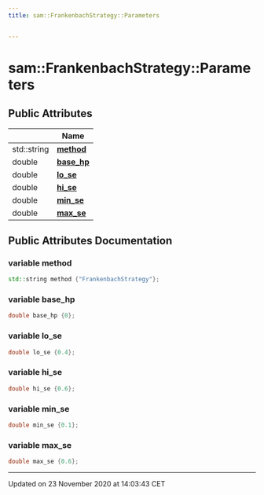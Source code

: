 ```yaml
---
title: sam::FrankenbachStrategy::Parameters


---
```


# sam::FrankenbachStrategy::Parameters





















## Public Attributes

|                | Name           |
| -------------- | -------------- |
| std::string | **[method](/doxygen/Classes/structsam_1_1_frankenbach_strategy_1_1_parameters/#variable-method)**  |
| double | **[base_hp](/doxygen/Classes/structsam_1_1_frankenbach_strategy_1_1_parameters/#variable-base_hp)**  |
| double | **[lo_se](/doxygen/Classes/structsam_1_1_frankenbach_strategy_1_1_parameters/#variable-lo_se)**  |
| double | **[hi_se](/doxygen/Classes/structsam_1_1_frankenbach_strategy_1_1_parameters/#variable-hi_se)**  |
| double | **[min_se](/doxygen/Classes/structsam_1_1_frankenbach_strategy_1_1_parameters/#variable-min_se)**  |
| double | **[max_se](/doxygen/Classes/structsam_1_1_frankenbach_strategy_1_1_parameters/#variable-max_se)**  |
















## Public Attributes Documentation

### variable method

```cpp
std::string method {"FrankenbachStrategy"};
```





























### variable base_hp

```cpp
double base_hp {0};
```





























### variable lo_se

```cpp
double lo_se {0.4};
```





























### variable hi_se

```cpp
double hi_se {0.6};
```





























### variable min_se

```cpp
double min_se {0.1};
```





























### variable max_se

```cpp
double max_se {0.6};
```

































-------------------------------

Updated on 23 November 2020 at 14:03:43 CET